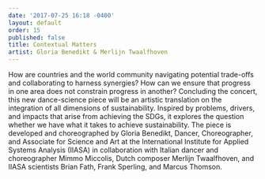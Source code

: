 ```yaml
---
date: '2017-07-25 16:18 -0400'
layout: default
order: 15
published: false
title: Contextual Matters
artist: Gloria Benedikt & Merlijn Twaalfhoven
---
```

How are countries and the world community navigating potential trade-offs and collaborating to harness synergies? How can we ensure that progress in one area does not constrain progress in another? Concluding the concert, this new dance-science piece will be an artistic translation on the integration of all dimensions of sustainability. Inspired by problems, drivers, and impacts that arise from achieving the SDGs, it explores the question whether we have what it takes to achieve sustainability. The piece is developed and choreographed by Gloria Benedikt, Dancer, Choreographer, and Associate for Science and Art at the International Institute for Applied Systems Analysis (IIASA) in collaboration with Italian dancer and choreographer Mimmo Miccolis, Dutch composer Merlijn Twaalfhoven, and IIASA scientists Brian Fath, Frank Sperling, and Marcus Thomson.
